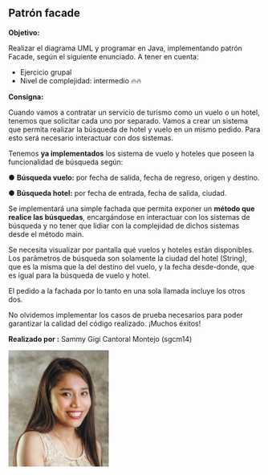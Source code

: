 Patrón facade
---

**Objetivo:**

Realizar el diagrama UML y programar en Java, implementando patrón Facade, según el
siguiente enunciado.
A tener en cuenta:
- Ejercicio grupal
- Nivel de complejidad: intermedio 🔥🔥



**Consigna:**

Cuando vamos a contratar un servicio de turismo como un vuelo o un hotel, tenemos que
solicitar cada uno por separado. Vamos a crear un sistema que permita realizar la
búsqueda de hotel y vuelo en un mismo pedido. Para esto será necesario interactuar con
dos sistemas.

Tenemos **ya implementados** los sistema de vuelo y hoteles que poseen la funcionalidad
de búsqueda según:

● **Búsqueda vuelo:** por fecha de salida, fecha de regreso, origen y destino.

● **Búsqueda hotel:** por fecha de entrada, fecha de salida, ciudad.


Se implementará una simple fachada que permita exponer un **método que realice las
búsquedas**, encargándose en interactuar con los sistemas de búsqueda y no tener que
lidiar con la complejidad de dichos sistemas desde el método main.

Se necesita visualizar por pantalla qué vuelos y hoteles están disponibles. Los parámetros
de búsqueda son solamente la ciudad del hotel (String), que es la misma que la del destino
del vuelo, y la fecha desde-donde, que es igual para la búsqueda de vuelo y hotel.

El pedido a la fachada por lo tanto en una sola llamada incluye los otros dos.

No olvidemos implementar los casos de prueba necesarios para poder garantizar la calidad
del código realizado.
¡Muchos éxitos!

**Realizado por :** Sammy Gigi Cantoral Montejo (sgcm14)

<img src ="https://raw.githubusercontent.com/sgcm14/sgcm14/main/sammy.jpg" width="200">

